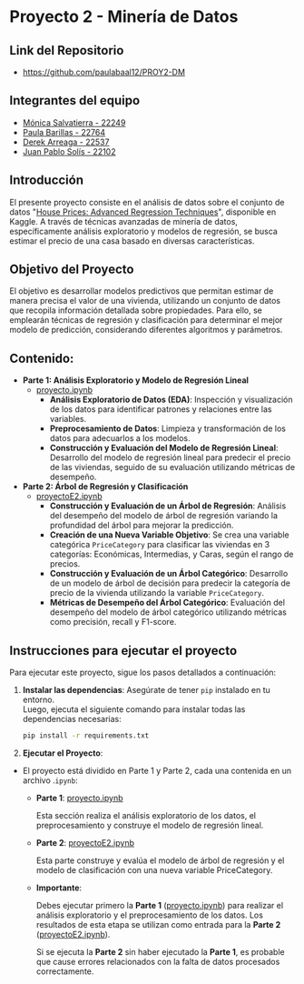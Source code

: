 # Proyecto 2 - Minería de Datos

## Link del Repositorio
* https://github.com/paulabaal12/PROY2-DM

## Integrantes del equipo
- [Mónica Salvatierra - 22249](https://github.com/alee2602)
- [Paula Barillas - 22764](https://github.com/paulabaal12)
- [Derek Arreaga - 22537](https://github.com/FabianKel) 
- [Juan Pablo Solís - 22102](https://github.com/JPS4321)

## Introducción
El presente proyecto consiste en el análisis de datos sobre el conjunto de datos "[House Prices: Advanced Regression Techniques](https://www.kaggle.com/c/house-prices-advanced-regression-techniques/data)", disponible en Kaggle. A través de técnicas avanzadas de minería de datos, específicamente análisis exploratorio y modelos de regresión, se busca estimar el precio de una casa basado en diversas características.

## Objetivo del Proyecto
El objetivo es desarrollar modelos predictivos que permitan estimar de manera precisa el valor de una vivienda, utilizando un conjunto de datos que recopila información detallada sobre propiedades. Para ello, se emplearán técnicas de regresión y clasificación para determinar el mejor modelo de predicción, considerando diferentes algoritmos y parámetros.

## Contenido:
- **Parte 1: Análisis Exploratorio y Modelo de Regresión Lineal**
    - [proyecto.ipynb](proyecto.ipynb)
        - **Análisis Exploratorio de Datos (EDA)**: Inspección y visualización de los datos para identificar patrones y relaciones entre las variables.
        - **Preprocesamiento de Datos**: Limpieza y transformación de los datos para adecuarlos a los modelos.
        - **Construcción y Evaluación del Modelo de Regresión Lineal**: Desarrollo del modelo de regresión lineal para predecir el precio de las viviendas, seguido de su evaluación utilizando métricas de desempeño.
- **Parte 2: Árbol de Regresión y Clasificación**
    - [proyectoE2.ipynb](proyectoE2.ipynb)
        - **Construcción y Evaluación de un Árbol de Regresión**: Análisis del desempeño del modelo de árbol de regresión variando la profundidad del árbol para mejorar la predicción.
        - **Creación de una Nueva Variable Objetivo**: Se crea una variable categórica ```PriceCategory``` para clasificar las viviendas en 3 categorías: Económicas, Intermedias, y Caras, según el rango de precios.
        - **Construcción y Evaluación de un Árbol Categórico**: Desarrollo de un modelo de árbol de decisión para predecir la categoría de precio de la vivienda utilizando la variable ```PriceCategory```.
        - **Métricas de Desempeño del Árbol Categórico**: Evaluación del desempeño del modelo de árbol categórico utilizando métricas como precisión, recall y F1-score.

## Instrucciones para ejecutar el proyecto
Para ejecutar este proyecto, sigue los pasos detallados a continuación:
1. **Instalar las dependencias**: Asegúrate de tener ```pip``` instalado en tu entorno.  
    Luego, ejecuta el siguiente comando para instalar todas las dependencias necesarias:

    ```bash
    pip install -r requirements.txt
    ```
2. **Ejecutar el Proyecto**:

* El proyecto está dividido en Parte 1 y Parte 2, cada una contenida en un archivo .```ipynb```:

    * **Parte 1**: [proyecto.ipynb](proyecto.ipynb)

        Esta sección realiza el análisis exploratorio de los datos, el preprocesamiento y construye el modelo de regresión lineal.

    * **Parte 2**: [proyectoE2.ipynb](proyectoE2.ipynb)
    
        Esta parte construye y evalúa el modelo de árbol de regresión y el modelo de clasificación con una nueva variable PriceCategory.

    * **Importante**:

        Debes ejecutar primero la **Parte 1** ([proyecto.ipynb](proyecto.ipynb)) para realizar el análisis exploratorio y el preprocesamiento de los datos. Los resultados de esta etapa se utilizan como entrada para la **Parte 2** ([proyectoE2.ipynb](proyectoE2.ipynb)).
        
        Si se ejecuta la **Parte 2** sin haber ejecutado la **Parte 1**, es probable que cause errores relacionados con la falta de datos procesados correctamente.